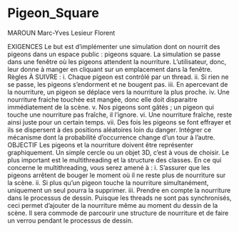 # Pigeon_Square

MAROUN Marc-Yves 
Lesieur Florent

EXIGENCES
Le but est d’implémenter une simulation dont on nourrit des pigeons dans un
espace public : pigeons square. La simulation se passe dans une fenêtre où les
pigeons attendent la nourriture. L’utilisateur, donc, leur donne à manger en
cliquant sur un emplacement dans la fenêtre.
Règles À SUIVRE :
i. Chaque pigeon est contrôlé par un thread.
ii. Si rien ne se passe, les pigeons s’endorment et ne bougent pas.
iii. En apercevant de la nourriture, un pigeon se déplace vers la nourriture la
plus proche.
iv. Une nourriture fraiche touchée est mangée, donc elle doit disparaitre
immédiatement de la scène.
v. Nos pigeons sont gâtés ; un pigeon qui touche une nourriture pas fraîche,
il l’ignore.
vi. Une nourriture fraîche, reste ainsi juste pour un certain temps.
vii. Des fois les pigeons se font effrayer et ils se dispersent à des positions
aléatoires loin du danger. Intégrer ce mécanisme dont la probabilité
d’occurrence change d’un tour à l’autre.
OBJECTIF
Les pigeons et la nourriture doivent être représenter graphiquement. Un simple
cercle ou un objet 3D, c’est à vous de choisir. Le plus important est le
multithreading et la structure des classes. En ce qui concerne le multithreading,
vous serez amené à :
i. S’assurer que les pigeons arrêtent de bouger le moment où il ne reste plus
de nourriture sur la scène.
ii. Si plus qu’un pigeon touche la nourriture simultanément, uniquement un
seul pourra la supprimer.
iii. Prendre en compte la nourriture dans le processus de dessin. Puisque les
threads ne sont pas synchronisés, ceci permet d’ajouter de la nourriture
même au moment du dessin de la scène. Il sera commode de parcourir une
structure de nourriture et de faire un verrou pendant le processus de
dessin.
